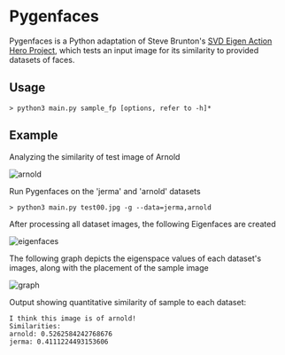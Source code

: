 # Pygenfaces

Pygenfaces is a Python adaptation of Steve Brunton's [SVD Eigen Action Hero Project](https://www.youtube.com/watch?v=SD4NfEKZ_p8), which tests an input image for its similarity to provided datasets of faces.

## Usage

```
> python3 main.py sample_fp [options, refer to -h]*
```

## Example

Analyzing the similarity of test image of Arnold

![arnold](https://github.com/scheisseosu/Pygenfaces/test00.jpg)


Run Pygenfaces on the 'jerma' and 'arnold' datasets

```
> python3 main.py test00.jpg -g --data=jerma,arnold
```

After processing all dataset images, the following Eigenfaces are created

![eigenfaces](https://github.com/scheisseosu/Pygenfaces/example/eigenexample.jpg)

The following graph depicts the eigenspace values of each dataset's images, along with the placement of the sample image

![graph](https://github.com/scheisseosu/Pygenfaces/example/example.jpg)

Output showing quantitative similarity of sample to each dataset:
```
I think this image is of arnold!
Similarities:
arnold: 0.5262584242768676
jerma: 0.4111224493153606
```
